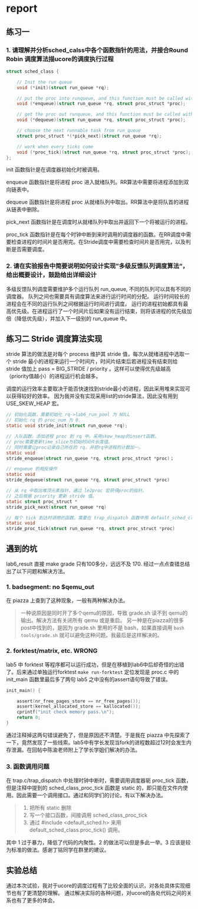 # report

## 练习一

### 1. 请理解并分析sched_calss中各个函数指针的用法，并接合Round Robin 调度算法描ucore的调度执行过程

```c
struct sched_class {

    // Init the run queue
    void (*init)(struct run_queue *rq);

    // put the proc into runqueue, and this function must be called with rq_lock
    void (*enqueue)(struct run_queue *rq, struct proc_struct *proc);

    // get the proc out runqueue, and this function must be called with rq_lock
    void (*dequeue)(struct run_queue *rq, struct proc_struct *proc);

    // choose the next runnable task from run_queue
    struct proc_struct *(*pick_next)(struct run_queue *rq);

    // work when every ticks come
    void (*proc_tick)(struct run_queue *rq, struct proc_struct *proc);
};
```

init 函数指针是在调度器初始化时被调用。

enqueue 函数指针是将进程 proc 进入就绪队列。RR算法中需要将进程添加到双向链表中。

dequeue 函数指针是将进程 proc 从就绪队列中取出。RR算法中是将队首的进程从链表中删除。

pick_next 函数指针是在调度时从就绪队列中取出并返回下一个将被运行的进程。

proc_tick 函数指针是在每个时钟中断到来时调用的调度器的函数。在RR调度中需要检查进程的时间片是否用完。在Stride调度中需要检查时间片是否用完，以及判断是否需要调度。

### 2. 请在实验报告中简要说明如何设计实现”多级反馈队列调度算法“，给出概要设计，鼓励给出详细设计

多级反馈队列调度需要维护多个运行队列 run_queue, 不同的队列可以具有不同的调度器。
队列之间也需要具有调度算法来进行运行时间的分配。
运行时间较长的进程会在不同的运行队列之间根据运行时间进行调度。
运行的进程初始都具有最高优先级。在进程运行了一个时间片后如果没有运行结束，则将该进程的优先级加倍（降低优先级），并加入下一级别的 run_queue 中。

## 练习二 Stride 调度算法实现

stride 算法的做法是对每个 process 维护其 stride 值，每次从就绪进程中选取一个 stride 最小的进程来运行一个时间片，时间片结束后若进程没有结束则给 stride 值加上 pass = BIG_STRIDE / priority 。这样可以使得优先级越高（priority值越小）的进程运行机会越多。

调度的运行效率主要取决于能否快速找到stride最小的进程，因此采用堆来实现可以获得较好的效率。
因为我并没有实现采用list的stride算法，因此没有用到 USE_SKEW_HEAP 宏。

```c
// 初始化函数，需要初始化 rq->lab6_run_pool 为 NULL
// 初始化 rq 的 proc_num 为 0.
static void stride_init(struct run_queue *rq);
```

```c
// 入队函数，添加进程 proc 到 rq 中。采用skew_heap的insert函数。
// proc需要更新time_slice为初始时间片长度值。
// 同时需要让proc记录自己所在的 rq，并把rq中进程的计数加一。
static void
stride_enqueue(struct run_queue *rq, struct proc_struct *proc)；
```

```c
// enqueue 的相反操作
static void
stride_dequeue(struct run_queue *rq, struct proc_struct *proc)
```

```c
// 从 rq 中取出堆顶元素指针，通过 le2proc 宏获得proc的指针。
// 之后根据 priority 更新 stride 值。
static struct proc_struct *
stride_pick_next(struct run_queue *rq)
```

```c
// 每个 tick 到达时调用的函数。需要在 trap_dispatch 函数中用 default_sched_class.proc_tick(rq, current) 调用
static void
stride_proc_tick(struct run_queue *rq, struct proc_struct *proc)
```

## 遇到的坑

lab6_result 直接 make grade 只有100多分，远远不及 170. 经过一点点查错总结出了以下问题和解决方法。

### 1. badsegment: no $qemu_out

在 piazza 上查到了这种现象，一般有两种解决办法。

> 一种说原因是同时开了多个qemu的原因，导致 grade.sh 读不到 qemu的输出。解决方法有关闭所有 qemu 或是重启。
> 另一种是在piazza的很多post中找到的，是因为 grade.sh 里用的不是 bash，如果直接调用 `bash tools/grade.sh` 就可以避免这种问题。我最后是这样解决的。

### 2. forktest/matrix, etc. WRONG

lab5 中 forktest 等程序都可以运行成功，但是在移植到lab6中后却奇怪的出错了。后来通过单独运行forktest `make run-forktest` 定位发现是 proc.c 中的 init_main 函数里最后多了两句 lab5 之中没有的assert语句导致了错误。

```c
init_main() {

    assert(nr_free_pages_store == nr_free_pages());
    assert(kernel_allocated_store == kallocated());
    cprintf("init check memory pass.\n");
    return 0;
}
```

通过注释掉这两句错误避免了，但是原因还不清楚。于是我在 piazza 中先探索了一下，竟然发现了一些线索。lab5中有学长发现当fork的进程数超过12时会发生内存泄漏。在回帖中陈渝老师附上了学长学姐们解决的办法。


### 3. 函数调用问题

在 trap.c/trap_dispatch 中处理时钟中断时，需要调用调度器轭 proc_tick 函数，但是注释中提到的 sched_class_proc_tick 函数是 static 的，即只能在文件内使用。因此需要一个调用接口。通过和同学们的讨论，有以下解决办法。

> 1. 把所有 static 删除
> 2. 写一个接口函数，间接调用 sched_class_proc_tick
> 3. 通过 #include <default_sched.h> 来用 default_sched_class.proc_tick() 调用。

其中 1 过于暴力，降低了代码的内聚性。2 的做法可以但是多此一举。3 应该是较为标准的做法。感谢丁铭同学在群里的建议。

## 实验总结

通过本次试验，我对于ucore的调度过程有了比较全面的认识，对各处具体实现细节也有了更清楚的理解。
通过解决实际的各种问题，对ucore的各处代码之间的关系也有了更多的体会。